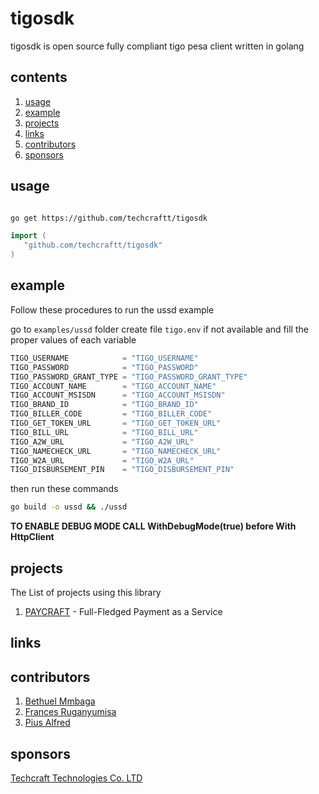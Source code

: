 # tigosdk
tigosdk is open source fully compliant tigo pesa client written in golang


## contents
1. [usage](#usage)
2. [example](#example)
2. [projects](#projects)
3. [links](#links)
4. [contributors](#contributors)
5. [sponsors](#sponsers)

## usage
```bash

go get https://github.com/techcraftt/tigosdk

```

```go
import (
   "github.com/techcraftt/tigosdk"
)
```


## example
Follow these procedures to run the ussd example

go to `examples/ussd` folder create file `tigo.env` if not available and fill the proper values of each variable

```go
TIGO_USERNAME            = "TIGO_USERNAME"
TIGO_PASSWORD            = "TIGO_PASSWORD"
TIGO_PASSWORD_GRANT_TYPE = "TIGO_PASSWORD_GRANT_TYPE"
TIGO_ACCOUNT_NAME        = "TIGO_ACCOUNT_NAME"
TIGO_ACCOUNT_MSISDN      = "TIGO_ACCOUNT_MSISDN"
TIGO_BRAND_ID            = "TIGO_BRAND_ID"
TIGO_BILLER_CODE         = "TIGO_BILLER_CODE"
TIGO_GET_TOKEN_URL       = "TIGO_GET_TOKEN_URL"
TIGO_BILL_URL            = "TIGO_BILL_URL"
TIGO_A2W_URL             = "TIGO_A2W_URL"
TIGO_NAMECHECK_URL       = "TIGO_NAMECHECK_URL"
TIGO_W2A_URL             = "TIGO_W2A_URL"
TIGO_DISBURSEMENT_PIN    = "TIGO_DISBURSEMENT_PIN"
```
then run these commands

```bash
go build -o ussd && ./ussd

```
**TO ENABLE DEBUG MODE CALL WithDebugMode(true) before With HttpClient**


## projects
The List of projects using this library

1. [PAYCRAFT]() - Full-Fledged Payment as a Service

## links

## contributors

1. [Bethuel Mmbaga]()
2. [Frances Ruganyumisa]()
3. [Pius Alfred]()

## sponsors

[Techcraft Technologies Co. LTD]()
